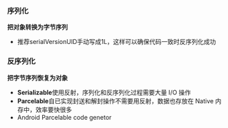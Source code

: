 ### 序列化

**把对象转换为字节序列**

* 推荐serialVersionUID手动写成1L，这样可以确保代码一致时反序列化成功

### 反序列化

**把字节序列恢复为对象**

* **Serializable**使用反射，序列化和反序列化过程需要大量 I/O 操作
* **Parcelable**自已实现封送和解封操作不需要用反射，数据也存放在 Native 内存中，效率要快很多
* Android Parcelable code genetor

